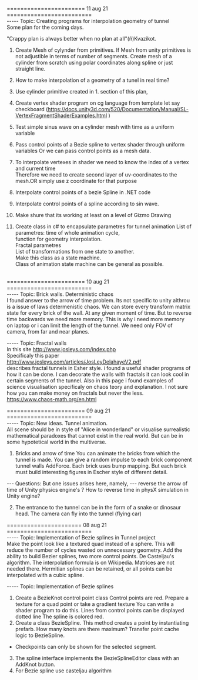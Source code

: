 ======================= 11 aug 21 ========================= <br>
----- Topic: Creating programs for interpolation geometry of tunnel <br>
Some plan for the coming days. <br>

"Crappy plan is always better when no plan at all"(ñ)Kvazikot.
1. Create Mesh of cylynder from primitives. If Mesh from unity primitives is not adjustible in terms of number of segments.
Create mesh of a cylinder from scratch using polar coordinates along spline
or just straight line.

2. How to make interpolation of a geometry of a tunel in real time?
3. Use cylinder primitive created in 1. section of this plan, 
4. Create vertex shader program on cg language from template let say checkboard (https://docs.unity3d.com/520/Documentation/Manual/SL-VertexFragmentShaderExamples.html )
5. Test simple sinus wave on a cylinder mesh with time as a uniform variable  
6. Pass control points of a Bezie spline to vertex shader through uniform variables     Or we can pass control points as a mesh data.
7. To interpolate vertexes in shader we need to know the index of a vertex and current time<br/> Therefore we need to create second layer of uv-coordinates to the mesh.OR simply use z coordinate for that purpose
8. Interpolate control points of a bezie Spline in .NET code 
9. Interpolate control points of a spline according to sin wave.  
10. Make shure that its working at least on a level of Gizmo Drawing
11. Create class in c# to encapsulate parametres for tunnel animation
    List of parametres: time of whole animation cycle, <br>
                        function for geometry interpolation. <br>
                        Fractal parametres <br>
                        List of transformations from one state to another. <br>
                        Make this class as a state machine. <br>
                        Class of animation state machine can be general as possible. <br>
                        <br>
     
     

======================= 10 aug 21 ========================= <br>
----- Topic: Brick walls. Deterministic chaos<br>
I found answer to the arrow of time problem.
Its not specific to unity althrou is a issue of laws determenistic chaos.
We can store every transform matrix state for every brick of the wall.
At any given moment of time. 
But to reverse time backwards we need more memory.
This is why i need more memory on laptop or i can limit the length of the tunnel.
We need only FOV of camera, from far and near planes.

----- Topic: Fractal walls<br>
In this site  http://www.josleys.com/index.php <br>
Specificaly this paper http://www.josleys.com/articles/JosLeyDelahayeV2.pdf <br>
describes fractal tunnels in Esher style.
i found a useful shader programs of how it can be done.
I can decorate the walls with fractals it can look cool in certain segments of the tunnel.
Also in this page i found examples of science visualisation 
specificaly on chaos teory and explanation.
I not sure how you can make money on fractals but never the less.
https://www.chaos-math.org/en.html


======================= 09 aug 21 ========================= <br>
----- Topic: New ideas. Tunnel animation. <br>
All scene should be in style of "Alice in wonderland"
or visualise surrealistic mathematical paradoxes that cannot exist 
in the real world. But can be in some hypotetical world in the multiverse.
1. Bricks and arrow of time
You can animate the bricks from which the tunnel is made.
You can give a random impulse to each brick component
tunnel walls AddForce. Each brick uses bump mapping.
But each brick must build interesting figures in 
Escher style of different detail.
 
--- Questions: But one issues arises here, namely,
--- reverse the arrow of time of Unity physics engine's ?
How to reverse time in physX simulation in Unity engine?
  
2. The entrance to the tunnel can be in the form of a snake or dinosaur head.
The camera can fly into the tunnel (flying car)


====================== 08 aug 21 ========================= <br>
----- Topic: Implementation of Bezie splines in Tunnel project <br>
Make the point look like a textured quad instead of a sphere.
This will reduce the number of cycles wasted on unnecessary geometry.
Add the ability to build Bezier splines, two more control points.
De Casteljau's algorithm.
The interpolation formula is on Wikipedia. Matrices are not needed there.
Hermitian splines can be retained, or all points can be interpolated with a cubic spline.

----- Topic: Implementation of Bezie splines <br>
1. Create a BezieKnot control point class
Control points are red.
Prepare a texture for a quad point or take a gradient texture
You can write a shader program to do this.
Lines from control points can be displayed dotted line
The spline is colored red.
2. Create a class BezieSpline.
This method creates a point by instantiating prefarb.
How many knots are there maximum?
Transfer point cache logic to BezieSpline.
- Checkpoints can only be shown for the selected segment.
3. The spline interface implements the BezieSplineEditor class with an AddKnot button.
4. For Bezie spline use casteljau algorithm
